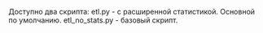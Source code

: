 Доступно два скрипта:
etl.py - с расширенной статистикой. Основной по умолчанию.
etl_no_stats.py - базовый скрипт.